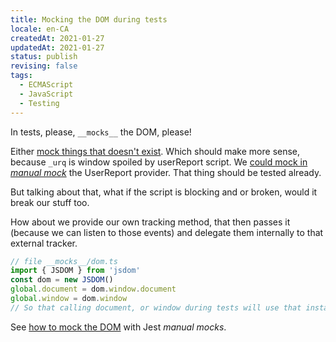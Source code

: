 ```yaml
---
title: Mocking the DOM during tests
locale: en-CA
createdAt: 2021-01-27
updatedAt: 2021-01-27
status: publish
revising: false
tags:
  - ECMAScript
  - JavaScript
  - Testing
---
```


In tests, please, `__mocks__` the DOM, please!

Either
[mock things that doesn't exist](https://jestjs.io/docs/en/manual-mocks#mocking-methods-which-are-not-implemented-in-jsdom).
Which should make more sense, because `_urq` is window spoiled by userReport
script. We [could mock in _manual mock_][mock-the-dom] the UserReport provider.
That thing should be tested already.

But talking about that, what if the script is blocking and or broken, would it
break our stuff too.

How about we provide our own tracking method, that then passes it (because we
can listen to those events) and delegate them internally to that external
tracker.

[mock-the-dom]: https://stackoverflow.com/a/50629802

```typescript
// file __mocks__/dom.ts
import { JSDOM } from 'jsdom'
const dom = new JSDOM()
global.document = dom.window.document
global.window = dom.window
// So that calling document, or window during tests will use that instance of JSDOM
```

See [how to mock the DOM][mock-the-dom] with Jest _manual mocks_.
